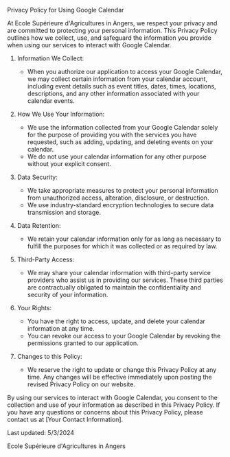 Privacy Policy for Using Google Calendar

At Ecole Supérieure d'Agricultures in Angers, we respect your privacy and are committed to protecting your personal information. This Privacy Policy outlines how we collect, use, and safeguard the information you provide when using our services to interact with Google Calendar.

1. Information We Collect:
   - When you authorize our application to access your Google Calendar, we may collect certain information from your calendar account, including event details such as event titles, dates, times, locations, descriptions, and any other information associated with your calendar events.

2. How We Use Your Information:
   - We use the information collected from your Google Calendar solely for the purpose of providing you with the services you have requested, such as adding, updating, and deleting events on your calendar.
   - We do not use your calendar information for any other purpose without your explicit consent.

3. Data Security:
   - We take appropriate measures to protect your personal information from unauthorized access, alteration, disclosure, or destruction.
   - We use industry-standard encryption technologies to secure data transmission and storage.

4. Data Retention:
   - We retain your calendar information only for as long as necessary to fulfill the purposes for which it was collected or as required by law.

5. Third-Party Access:
   - We may share your calendar information with third-party service providers who assist us in providing our services. These third parties are contractually obligated to maintain the confidentiality and security of your information.

6. Your Rights:
   - You have the right to access, update, and delete your calendar information at any time.
   - You can revoke our access to your Google Calendar by revoking the permissions granted to our application.

7. Changes to this Policy:
   - We reserve the right to update or change this Privacy Policy at any time. Any changes will be effective immediately upon posting the revised Privacy Policy on our website.

By using our services to interact with Google Calendar, you consent to the collection and use of your information as described in this Privacy Policy. If you have any questions or concerns about this Privacy Policy, please contact us at [Your Contact Information].

Last updated: 5/3/2024

 Ecole Supérieure d'Agricultures in Angers
